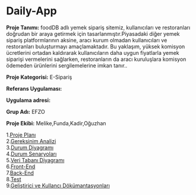 # Daily-App
<p> <b>Proje Tanımı:</b> foodDB adlı yemek sipariş sitemiz, kullanıcıları ve restoranları doğrudan bir araya getirmek için tasarlanmıştır.Piyasadaki diğer yemek sipariş platformlarının aksine, aracı kurum olmadan kullanıcıları ve restoranları buluşturmayı amaçlamaktadır. Bu yaklaşım, yüksek komisyon ücretlerini ortadan kaldırarak kullanıcıların daha uygun fiyatlarla yemek siparişi vermelerini sağlarken, restoranların da aracı kuruluşlara komisyon ödemeden ürünlerini sergilemelerine imkan tanır..<p>

<p><b>Proje Kategorisi:</b> E-Sipariş<p>
<p><b>Referans Uygulaması:</b><p>
<p><b>Uygulama adresi:</b><p>
<p><b>Grup Adı:</b> EFZO<p>
<p><b>Proje Ekibi:</b> Melike,Funda,Kadir,Oğuzhan<p>

1.[Proje Planı](Proje-Plani.md)<br>
2.[Gereksinim Analizi](Gereksinim-Analizi.md)<br>
3.[Durum Diyagramı](Durum-Diyagrami.md)<br>
4.[Durum Senaryoları](Durum-Senaryolari.md)<br>
5.[Veri Tabanı Diyagramı](Veri-Tabanı-Diyagrami.md)<br>
6.[Front-End](Front-End.md)<br>
7.[Back-End](Back-End.md)<br>
8.[Test](Test.md)<br>
9.[Geliştirici ve Kullancı Dökümantasyonları](Geliştirici-Ve-Kullanici-Dokumantasyonlari.md)<br>
